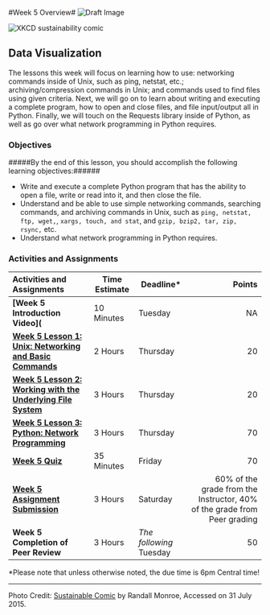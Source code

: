 #Week 5 Overview#
![Draft Image](../images/Draft_Version_picture.png)

![XKCD sustainability comic](images/xkcd_sustainable.png)
## Data Visualization ##

The lessons this week will focus on learning how to use: networking commands inside of Unix, such as ping, netstat, etc.; archiving/compression commands in Unix; and commands used to find files using given criteria.  Next, we will go on to learn about writing and executing a complete program, how to open and close files, and file input/output all in Python.  Finally, we will touch on the Requests library inside of Python, as well as go over what network programming in Python requires.  


### Objectives ###

#####By the end of this lesson, you should accomplish the following learning objectives:######

- Write and execute a complete Python program that has the ability to open a file, write or read into it, and then close the file.
- Understand and be able to use simple networking commands, searching commands, and archiving commands in Unix, such as ```ping, netstat, ftp, wget,```, ```xargs, touch, and stat```, and ```gzip, bzip2, tar, zip, rsync,``` etc.
- Understand what network programming in Python requires.


### Activities and Assignments ###

|Activities and Assignments | Time Estimate | Deadline* | Points|
|:------| -----|-------|----------:|
|**[Week 5 Introduction Video](**|10 Minutes|Tuesday|NA|
|**[Week 5 Lesson 1: Unix: Networking and Basic Commands](lesson1.md)**| 2 Hours |Thursday| 20|
|**[Week 5 Lesson 2: Working with the Underlying File System](lesson2.md)**| 3 Hours | Thursday | 20 |
|**[Week 5 Lesson 3: Python: Network Programming](lesson3.md)**| 3 Hours | Thursday| 70 |
|**[Week 5 Quiz][w5q]**| 35 Minutes | Friday | 70|
|**[Week 5 Assignment Submission][w5a]**| 3 Hours | Saturday | 60% of the grade from the Instructor, 40% of the grade from Peer grading | 
|**Week 5 Completion of Peer Review**| 3 Hours | *The following* Tuesday | 50 | 


*Please note that unless otherwise noted, the due time is 6pm Central time!

----------
[w5q]: https://learn.illinois.edu/mod/quiz/view.php?id=1095224
[w5a]: https://learn.illinois.edu/mod/workshop/view.php?id=1095221

Photo Credit: [Sustainable Comic](http://imgs.xkcd.com/comics/sustainable.png) by Randall Monroe, Accessed on 31 July 2015.
